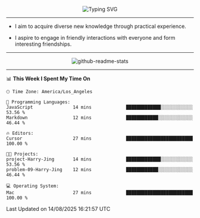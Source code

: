 <p align="center">
  <img src="https://readme-typing-svg.demolab.com?font=Fira+Code&weight=500&size=32&duration=2500&pause=1600&center=true&vCenter=true&random=false&width=1024&height=64&lines=Hi+there+%F0%9F%91%8B;I'm+delighted+you+could+make+it+here+%F0%9F%8E%89;I'm+Harry%2C+a+college+student+still+finding+my+way" alt="Typing SVG" />
</p>


---


- I aim to acquire diverse new knowledge through practical experience.

- I aspire to engage in friendly interactions with everyone and form interesting friendships.


---


<p align="center">
  <img src="https://github-readme-stats.vercel.app/api?username=Harry-Jing&show_icons=true" alt="github-readme-stats"/>
</p>


---

<!--START_SECTION:waka-->
📊 **This Week I Spent My Time On** 

```text
🕑︎ Time Zone: America/Los_Angeles

💬 Programming Languages: 
JavaScript               14 mins             █████████████░░░░░░░░░░░░   53.56 % 
Markdown                 12 mins             ████████████░░░░░░░░░░░░░   46.44 % 

🔥 Editors: 
Cursor                   27 mins             █████████████████████████   100.00 % 

🐱‍💻 Projects: 
project-Harry-Jing       14 mins             █████████████░░░░░░░░░░░░   53.56 % 
problem-09-Harry-Jing    12 mins             ████████████░░░░░░░░░░░░░   46.44 % 

💻 Operating System: 
Mac                      27 mins             █████████████████████████   100.00 % 
```


 Last Updated on 14/08/2025 16:21:57 UTC
<!--END_SECTION:waka-->
